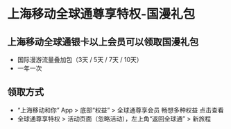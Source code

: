 # 上海移动全球通尊享特权-国漫礼包

## 上海移动全球通银卡以上会员可以领取国漫礼包
* 国际漫游流量叠加包（3天 / 5天 / 7天 / 10天）
* 一年一次

## 领取方式
* “上海移动和你” App > 底部“权益” > 全球通尊享会员 畅想多种权益 点击查看
* 全球通尊享特权 > 活动页面（忽略活动），左上角“返回全球通” > 新旅程

